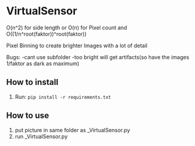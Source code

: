# VirtualSensor

O(n^2) for side length or O(n) for Pixel count
and O((1/n^root(faktor))^root(faktor))

Pixel Binning to create brighter Images with a lot of detail

Bugs:
-cant use subfolder
-too bright will get artifacts(so have the images 1/faktor as dark as maximum)

## How to install

1. Run: `pip install -r requirements.txt`


## How to use

1. put picture in same folder as _VirtualSensor.py
2. run _VirtualSensor.py
